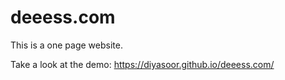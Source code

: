 # deeess.com

This is a one page website. 

Take a look at the demo: https://diyasoor.github.io/deeess.com/

